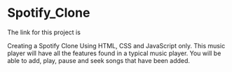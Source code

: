 # Spotify_Clone

The link for this project is 

Creating a Spotify Clone Using HTML, CSS and JavaScript only. This music player will have all the features found in a typical music player.
You will be able to add, play, pause and seek songs that have been added.
